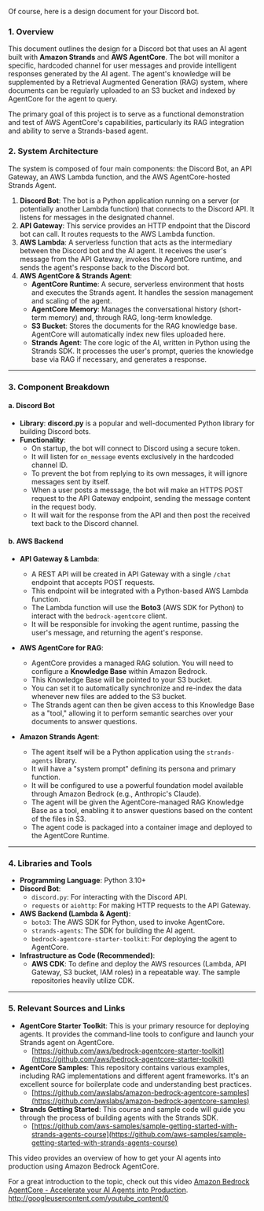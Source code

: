 Of course, here is a design document for your Discord bot.

### **1. Overview**

This document outlines the design for a Discord bot that uses an AI agent built with **Amazon Strands** and **AWS AgentCore**. The bot will monitor a specific, hardcoded channel for user messages and provide intelligent responses generated by the AI agent. The agent's knowledge will be supplemented by a Retrieval Augmented Generation (RAG) system, where documents can be regularly uploaded to an S3 bucket and indexed by AgentCore for the agent to query.

The primary goal of this project is to serve as a functional demonstration and test of AWS AgentCore's capabilities, particularly its RAG integration and ability to serve a Strands-based agent.

### **2. System Architecture**

The system is composed of four main components: the Discord Bot, an API Gateway, an AWS Lambda function, and the AWS AgentCore-hosted Strands Agent.


1.  **Discord Bot**: The bot is a Python application running on a server (or potentially another Lambda function) that connects to the Discord API. It listens for messages in the designated channel.
2.  **API Gateway**: This service provides an HTTP endpoint that the Discord bot can call. It routes requests to the AWS Lambda function.
3.  **AWS Lambda**: A serverless function that acts as the intermediary between the Discord bot and the AI agent. It receives the user's message from the API Gateway, invokes the AgentCore runtime, and sends the agent's response back to the Discord bot.
4.  **AWS AgentCore & Strands Agent**:
    * **AgentCore Runtime**: A secure, serverless environment that hosts and executes the Strands agent. It handles the session management and scaling of the agent.
    * **AgentCore Memory**: Manages the conversational history (short-term memory) and, through RAG, long-term knowledge.
    * **S3 Bucket**: Stores the documents for the RAG knowledge base. AgentCore will automatically index new files uploaded here.
    * **Strands Agent**: The core logic of the AI, written in Python using the Strands SDK. It processes the user's prompt, queries the knowledge base via RAG if necessary, and generates a response.

---
### **3. Component Breakdown**

#### **a. Discord Bot**

* **Library**: **discord.py** is a popular and well-documented Python library for building Discord bots.
* **Functionality**:
    * On startup, the bot will connect to Discord using a secure token.
    * It will listen for `on_message` events exclusively in the hardcoded channel ID.
    * To prevent the bot from replying to its own messages, it will ignore messages sent by itself.
    * When a user posts a message, the bot will make an HTTPS POST request to the API Gateway endpoint, sending the message content in the request body.
    * It will wait for the response from the API and then post the received text back to the Discord channel.

#### **b. AWS Backend**

* **API Gateway & Lambda**:
    * A REST API will be created in API Gateway with a single `/chat` endpoint that accepts POST requests.
    * This endpoint will be integrated with a Python-based AWS Lambda function.
    * The Lambda function will use the **Boto3** (AWS SDK for Python) to interact with the `bedrock-agentcore` client.
    * It will be responsible for invoking the agent runtime, passing the user's message, and returning the agent's response.

* **AWS AgentCore for RAG**:
    * AgentCore provides a managed RAG solution. You will need to configure a **Knowledge Base** within Amazon Bedrock.
    * This Knowledge Base will be pointed to your S3 bucket.
    * You can set it to automatically synchronize and re-index the data whenever new files are added to the S3 bucket.
    * The Strands agent can then be given access to this Knowledge Base as a "tool," allowing it to perform semantic searches over your documents to answer questions.

* **Amazon Strands Agent**:
    * The agent itself will be a Python application using the `strands-agents` library.
    * It will have a "system prompt" defining its persona and primary function.
    * It will be configured to use a powerful foundation model available through Amazon Bedrock (e.g., Anthropic's Claude).
    * The agent will be given the AgentCore-managed RAG Knowledge Base as a tool, enabling it to answer questions based on the content of the files in S3.
    * The agent code is packaged into a container image and deployed to the AgentCore Runtime.

---
### **4. Libraries and Tools**

* **Programming Language**: Python 3.10+
* **Discord Bot**:
    * `discord.py`: For interacting with the Discord API.
    * `requests` or `aiohttp`: For making HTTP requests to the API Gateway.
* **AWS Backend (Lambda & Agent)**:
    * `boto3`: The AWS SDK for Python, used to invoke AgentCore.
    * `strands-agents`: The SDK for building the AI agent.
    * `bedrock-agentcore-starter-toolkit`: For deploying the agent to AgentCore.
* **Infrastructure as Code (Recommended)**:
    * **AWS CDK**: To define and deploy the AWS resources (Lambda, API Gateway, S3 bucket, IAM roles) in a repeatable way. The sample repositories heavily utilize CDK.

---
### **5. Relevant Sources and Links**

* **AgentCore Starter Toolkit**: This is your primary resource for deploying agents. It provides the command-line tools to configure and launch your Strands agent on AgentCore.
    * [https://github.com/aws/bedrock-agentcore-starter-toolkit](https://github.com/aws/bedrock-agentcore-starter-toolkit)
* **AgentCore Samples**: This repository contains various examples, including RAG implementations and different agent frameworks. It's an excellent source for boilerplate code and understanding best practices.
    * [https://github.com/awslabs/amazon-bedrock-agentcore-samples](https://github.com/awslabs/amazon-bedrock-agentcore-samples)
* **Strands Getting Started**: This course and sample code will guide you through the process of building agents with the Strands SDK.
    * [https://github.com/aws-samples/sample-getting-started-with-strands-agents-course](https://github.com/aws-samples/sample-getting-started-with-strands-agents-course)

This video provides an overview of how to get your AI agents into production using Amazon Bedrock AgentCore.

For a great introduction to the topic, check out this video [Amazon Bedrock AgentCore - Accelerate your AI Agents into Production](https://www.youtube.com/watch?v=YDqTaZ4dpXc).
http://googleusercontent.com/youtube_content/0